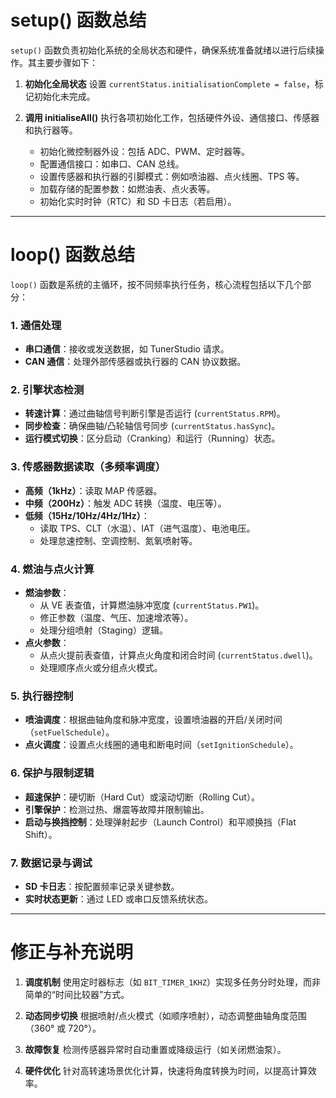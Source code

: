 # setup() 函数总结

`setup()` 函数负责初始化系统的全局状态和硬件，确保系统准备就绪以进行后续操作。其主要步骤如下：

1. **初始化全局状态**
   设置 `currentStatus.initialisationComplete = false`，标记初始化未完成。

2. **调用 initialiseAll()**
   执行各项初始化工作，包括硬件外设、通信接口、传感器和执行器等。

    - 初始化微控制器外设：包括 ADC、PWM、定时器等。
    - 配置通信接口：如串口、CAN 总线。
    - 设置传感器和执行器的引脚模式：例如喷油器、点火线圈、TPS 等。
    - 加载存储的配置参数：如燃油表、点火表等。
    - 初始化实时时钟（RTC）和 SD 卡日志（若启用）。

---

# loop() 函数总结

`loop()` 函数是系统的主循环，按不同频率执行任务，核心流程包括以下几个部分：

### 1. **通信处理**
- **串口通信**：接收或发送数据，如 TunerStudio 请求。
- **CAN 通信**：处理外部传感器或执行器的 CAN 协议数据。

### 2. **引擎状态检测**
- **转速计算**：通过曲轴信号判断引擎是否运行 (`currentStatus.RPM`)。
- **同步检查**：确保曲轴/凸轮轴信号同步 (`currentStatus.hasSync`)。
- **运行模式切换**：区分启动（Cranking）和运行（Running）状态。

### 3. **传感器数据读取（多频率调度）**
- **高频（1kHz）**：读取 MAP 传感器。
- **中频（200Hz）**：触发 ADC 转换（温度、电压等）。
- **低频（15Hz/10Hz/4Hz/1Hz）**：
    - 读取 TPS、CLT（水温）、IAT（进气温度）、电池电压。
    - 处理怠速控制、空调控制、氮氧喷射等。

### 4. **燃油与点火计算**
- **燃油参数**：
    - 从 VE 表查值，计算燃油脉冲宽度 (`currentStatus.PW1`)。
    - 修正参数（温度、气压、加速增浓等）。
    - 处理分组喷射（Staging）逻辑。
- **点火参数**：
    - 从点火提前表查值，计算点火角度和闭合时间 (`currentStatus.dwell`)。
    - 处理顺序点火或分组点火模式。

### 5. **执行器控制**
- **喷油调度**：根据曲轴角度和脉冲宽度，设置喷油器的开启/关闭时间（`setFuelSchedule`）。
- **点火调度**：设置点火线圈的通电和断电时间（`setIgnitionSchedule`）。

### 6. **保护与限制逻辑**
- **超速保护**：硬切断（Hard Cut）或滚动切断（Rolling Cut）。
- **引擎保护**：检测过热、爆震等故障并限制输出。
- **启动与换挡控制**：处理弹射起步（Launch Control）和平顺换挡（Flat Shift）。

### 7. **数据记录与调试**
- **SD 卡日志**：按配置频率记录关键参数。
- **实时状态更新**：通过 LED 或串口反馈系统状态。

---

# 修正与补充说明

1. **调度机制**
   使用定时器标志（如 `BIT_TIMER_1KHZ`）实现多任务分时处理，而非简单的“时间比较器”方式。

2. **动态同步切换**
   根据喷射/点火模式（如顺序喷射），动态调整曲轴角度范围（360° 或 720°）。

3. **故障恢复**
   检测传感器异常时自动重置或降级运行（如关闭燃油泵）。

4. **硬件优化**
   针对高转速场景优化计算，快速将角度转换为时间，以提高计算效率。
